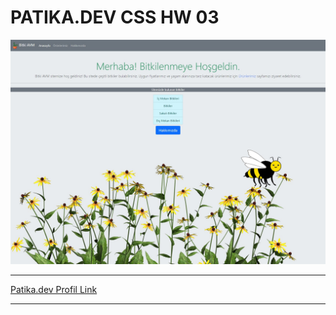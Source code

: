 # PATIKA.DEV CSS HW 03

![Proje Görseli](/Bootstrap_Project_01_Patika.dev/sshot.jpg)

---

[Patika.dev Profil Link](https://app.patika.dev/cgtykarasu)

---
